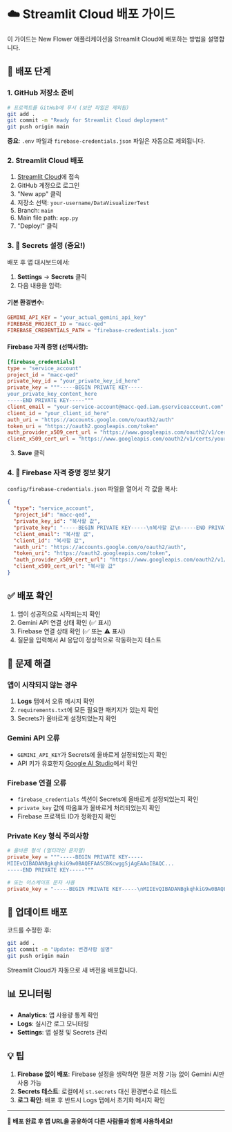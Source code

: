 # ☁️ Streamlit Cloud 배포 가이드

이 가이드는 New Flower 애플리케이션을 Streamlit Cloud에 배포하는 방법을 설명합니다.

## 🚀 배포 단계

### 1. GitHub 저장소 준비

```bash
# 프로젝트를 GitHub에 푸시 (보안 파일은 제외됨)
git add .
git commit -m "Ready for Streamlit Cloud deployment"
git push origin main
```

**중요**: `.env` 파일과 `firebase-credentials.json` 파일은 자동으로 제외됩니다.

### 2. Streamlit Cloud 배포

1. [Streamlit Cloud](https://share.streamlit.io/)에 접속
2. GitHub 계정으로 로그인
3. "New app" 클릭
4. 저장소 선택: `your-username/DataVisualizerTest`
5. Branch: `main`
6. Main file path: `app.py`
7. "Deploy!" 클릭

### 3. 🔐 Secrets 설정 (중요!)

배포 후 앱 대시보드에서:

1. **Settings** → **Secrets** 클릭
2. 다음 내용을 입력:

#### 기본 환경변수:
```toml
GEMINI_API_KEY = "your_actual_gemini_api_key"
FIREBASE_PROJECT_ID = "macc-qed"
FIREBASE_CREDENTIALS_PATH = "firebase-credentials.json"
```

#### Firebase 자격 증명 (선택사항):
```toml
[firebase_credentials]
type = "service_account"
project_id = "macc-qed"
private_key_id = "your_private_key_id_here"
private_key = """-----BEGIN PRIVATE KEY-----
your_private_key_content_here
-----END PRIVATE KEY-----"""
client_email = "your-service-account@macc-qed.iam.gserviceaccount.com"
client_id = "your_client_id_here"
auth_uri = "https://accounts.google.com/o/oauth2/auth"
token_uri = "https://oauth2.googleapis.com/token"
auth_provider_x509_cert_url = "https://www.googleapis.com/oauth2/v1/certs"
client_x509_cert_url = "https://www.googleapis.com/oauth2/v1/certs/your-service-account%40macc-qed.iam.gserviceaccount.com"
```

3. **Save** 클릭

### 4. 🔧 Firebase 자격 증명 정보 찾기

`config/firebase-credentials.json` 파일을 열어서 각 값을 복사:

```json
{
  "type": "service_account",
  "project_id": "macc-qed",
  "private_key_id": "복사할 값",
  "private_key": "-----BEGIN PRIVATE KEY-----\n복사할 값\n-----END PRIVATE KEY-----\n",
  "client_email": "복사할 값",
  "client_id": "복사할 값",
  "auth_uri": "https://accounts.google.com/o/oauth2/auth",
  "token_uri": "https://oauth2.googleapis.com/token",
  "auth_provider_x509_cert_url": "https://www.googleapis.com/oauth2/v1/certs",
  "client_x509_cert_url": "복사할 값"
}
```

## ✅ 배포 확인

1. 앱이 성공적으로 시작되는지 확인
2. Gemini API 연결 상태 확인 (✅ 표시)
3. Firebase 연결 상태 확인 (✅ 또는 ⚠️ 표시)
4. 질문을 입력해서 AI 응답이 정상적으로 작동하는지 테스트

## 🐛 문제 해결

### 앱이 시작되지 않는 경우
1. **Logs** 탭에서 오류 메시지 확인
2. `requirements.txt`에 모든 필요한 패키지가 있는지 확인
3. Secrets가 올바르게 설정되었는지 확인

### Gemini API 오류
- `GEMINI_API_KEY`가 Secrets에 올바르게 설정되었는지 확인
- API 키가 유효한지 [Google AI Studio](https://aistudio.google.com/app/apikey)에서 확인

### Firebase 연결 오류
- `firebase_credentials` 섹션이 Secrets에 올바르게 설정되었는지 확인
- `private_key` 값에 따옴표가 올바르게 처리되었는지 확인
- Firebase 프로젝트 ID가 정확한지 확인

### Private Key 형식 주의사항
```toml
# 올바른 형식 (멀티라인 문자열)
private_key = """-----BEGIN PRIVATE KEY-----
MIIEvQIBADANBgkqhkiG9w0BAQEFAASCBKcwggSjAgEAAoIBAQC...
-----END PRIVATE KEY-----"""

# 또는 이스케이프 문자 사용
private_key = "-----BEGIN PRIVATE KEY-----\nMIIEvQIBADANBgkqhkiG9w0BAQEFAASCBKcwggSjAgEAAoIBAQC...\n-----END PRIVATE KEY-----\n"
```

## 🔄 업데이트 배포

코드를 수정한 후:

```bash
git add .
git commit -m "Update: 변경사항 설명"
git push origin main
```

Streamlit Cloud가 자동으로 새 버전을 배포합니다.

## 📊 모니터링

- **Analytics**: 앱 사용량 통계 확인
- **Logs**: 실시간 로그 모니터링
- **Settings**: 앱 설정 및 Secrets 관리

## 💡 팁

1. **Firebase 없이 배포**: Firebase 설정을 생략하면 질문 저장 기능 없이 Gemini AI만 사용 가능
2. **Secrets 테스트**: 로컬에서 `st.secrets` 대신 환경변수로 테스트
3. **로그 확인**: 배포 후 반드시 Logs 탭에서 초기화 메시지 확인

---

**🎉 배포 완료 후 앱 URL을 공유하여 다른 사람들과 함께 사용하세요!**
